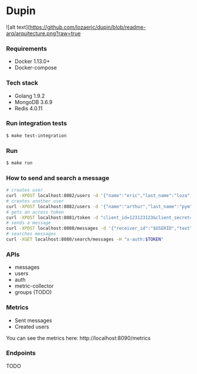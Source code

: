 # Dupin

![alt text](https://github.com/lozaeric/dupin/blob/readme-arq/arquitecture.png?raw=true

### Requirements
* Docker 1.13.0+
* Docker-compose

### Tech stack
* Golang 1.9.2
* MongoDB 3.6.9
* Redis 4.0.11

### Run integration tests
```bash
$ make test-integration
```

### Run
```bash
$ make run
```

### How to send and search a message
```bash
# creates user
curl -XPOST localhost:8082/users -d '{"name":"eric","last_name":"loza","email":"lz@dupin.com","password":"1234"}'
# creates another user
curl -XPOST localhost:8082/users -d '{"name":"arthur","last_name":"pym","email":"admin@dupin.com","password":"12345"}'
# gets an access token
curl -XPOST localhost:8081/token -d "client_id=123123123&client_secret=111222333&username=$USERID&password=$PASSWORD&grant_type=password"
# sends a message
curl -XPOST localhost:8080/messages -d '{"receiver_id":"$USERID","text":"hello world!"}' -H "x-auth:$TOKEN"
# searches messages
curl -XGET localhost:8080/search/messages -H "x-auth:$TOKEN"
```

### APIs
* messages
* users
* auth
* metric-collector
* groups (TODO)

### Metrics
* Sent messages
* Created users

You can see the metrics here: http://localhost:8090/metrics

### Endpoints
TODO
